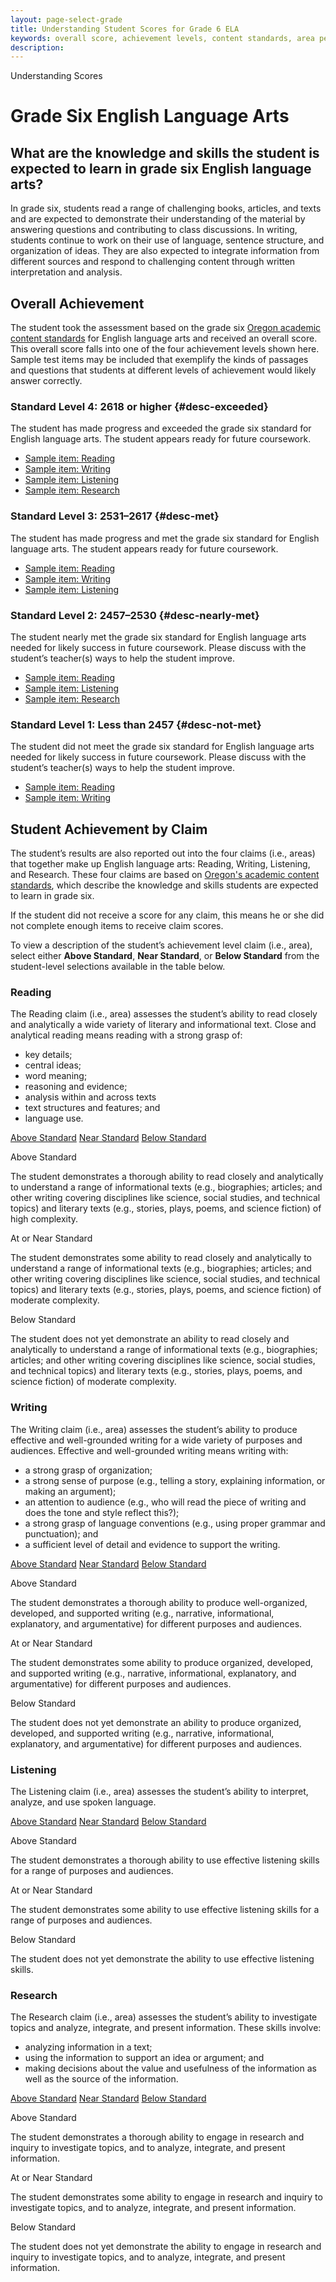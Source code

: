 ```yaml
---
layout: page-select-grade
title: Understanding Student Scores for Grade 6 ELA
keywords: overall score, achievement levels, content standards, area performance level
description:
---
```


<div class="herring" markdown="1">

Understanding Scores

# Grade Six English Language Arts

## What are the knowledge and skills the student is expected to learn in grade six English language arts?

In grade six, students read a range of challenging books, articles, and texts and are expected to demonstrate their understanding of the material by answering questions and contributing to class discussions. In writing, students continue to work on their use of language, sentence structure, and organization of ideas. They are also expected to integrate information from different sources and respond to challenging content through written interpretation and analysis.

## Overall Achievement

The student took the assessment based on the grade six [Oregon academic content standards](http://www.oregon.gov/ode/educator-resources/standards/Pages/default.aspx) for English language arts and received an overall score. This overall score falls into one of the four achievement levels shown here. Sample test items may be included that exemplify the kinds of passages and questions that students at different levels of achievement would likely answer correctly.

<div class="accordion" markdown="1">

### Standard Level 4: 2618 or higher {#desc-exceeded}

The student has made progress and exceeded the grade six standard for English language arts. The student appears ready for future coursework.

- [Sample item: Reading](http://sampleitems.smarterbalanced.org/Item/187-3013)
- [Sample item: Writing](http://sampleitems.smarterbalanced.org/Item/187-3000)
- [Sample item: Listening](http://sampleitems.smarterbalanced.org/Item/187-2946)
- [Sample item: Research](http://sampleitems.smarterbalanced.org/Item/187-2979)

</div>
<div class="accordion" markdown="1">

### Standard Level 3: 2531–2617 {#desc-met}

The student has made progress and met the grade six standard for English language arts. The student appears ready for future coursework.

- [Sample item: Reading](http://sampleitems.smarterbalanced.org/Item/187-3012)
- [Sample item: Writing](http://sampleitems.smarterbalanced.org/Item/187-2963)
- [Sample item: Listening](http://sampleitems.smarterbalanced.org/Item/187-2975)

</div>
<div class="accordion" markdown="1">

### Standard Level 2: 2457–2530 {#desc-nearly-met}

The student nearly met the grade six standard for English language arts needed for likely success in future coursework. Please discuss with the student’s teacher(s) ways to help the student improve.

- [Sample item: Reading](http://sampleitems.smarterbalanced.org/Item/187-3014)
- [Sample item: Listening](http://sampleitems.smarterbalanced.org/Item/187-2947)
- [Sample item: Research](http://sampleitems.smarterbalanced.org/Item/187-2992)

</div>
<div class="accordion" markdown="1">

### Standard Level 1: Less than 2457 {#desc-not-met}

The student did not meet the grade six standard for English language arts needed for likely success in future coursework. Please discuss with the student’s teacher(s) ways to help the student improve.

- [Sample item: Reading](http://sampleitems.smarterbalanced.org/Item/187-3022)
- [Sample item: Writing](http://sampleitems.smarterbalanced.org/Item/187-3041)

</div>


## Student Achievement by Claim

The student’s results are also reported out into the four claims (i.e., areas) that together make up English language arts: Reading, Writing, Listening, and Research. These four claims are based on [Oregon's academic content standards](http://www.oregon.gov/ode/educator-resources/standards/Pages/default.aspx), which describe the knowledge and skills students are expected to learn in grade six.

If the student did not receive a score for any claim, this means he or she did not complete enough items to receive claim scores.

To view a description of the student’s achievement level claim (i.e., area), select either **Above Standard**, **Near Standard**, or **Below Standard** from the student-level selections available in the table below.


<div class="by-claim reading">
	<div class="claim">
		<h3>Reading</h3>
		<p>The Reading claim (i.e., area) assesses the student’s ability to read closely and analytically a wide variety of literary and informational text. Close and analytical reading means reading with a strong grasp of:</p>
		<ul>
			<li>key details;</li>
			<li>central ideas;</li>
			<li>word meaning;</li>
			<li>reasoning and evidence;</li>
			<li>analysis within and across texts</li>
			<li>text structures and features; and</li>
			<li>language use.</li>
		</ul>
	</div>
	<div class="standards" aria-live="polite">
		<div class="triggers" aria-hidden="true">
			<a href="" id="trigger-reading-above">Above Standard</a>
			<a href="" id="trigger-reading-near">Near Standard</a>
			<a href="" id="trigger-reading-below">Below Standard</a>
		</div>
		<div id="reading-above" class="std">
			<p class="hide">Above Standard</p>
			<p>The student demonstrates a thorough ability to read closely and analytically to understand a range of informational texts (e.g., biographies; articles; and other writing covering disciplines like science, social studies, and technical topics) and literary texts (e.g., stories, plays, poems, and science fiction) of high complexity. </p>
		</div>
		<div id="reading-near" class="std">
			<p class="hide">At or Near Standard</p>
			<p>The student demonstrates some ability to read closely and analytically to understand a range of informational texts (e.g., biographies; articles; and other writing covering disciplines like science, social studies, and technical topics) and literary texts (e.g., stories, plays, poems, and science fiction) of moderate complexity. </p>
		</div>
		<div id="reading-below" class="std">
			<p class="hide">Below Standard</p>
			<p>The student does not yet demonstrate an ability to read closely and analytically to understand a range of informational texts (e.g., biographies; articles; and other writing covering disciplines like science, social studies, and technical topics) and literary texts (e.g., stories, plays, poems, and science fiction) of moderate complexity. </p>
		</div>
	</div>
	<div class="clear"></div>
</div>


<div class="by-claim writing">
	<div class="claim">
		<h3>Writing</h3>
		<p>The Writing claim (i.e., area) assesses the student’s ability to produce effective and well-grounded writing for a wide variety of purposes and audiences. Effective and well-grounded writing means writing with:</p>
		<ul>
			<li>a strong grasp of organization;</li>
			<li>a strong sense of purpose (e.g., telling a story, explaining information, or making an argument);</li>
			<li>an attention to audience (e.g., who will read the piece of writing and does the tone and style reflect this?);</li>
			<li>a strong grasp of language conventions (e.g., using proper grammar and punctuation); and</li>
			<li>a sufficient level of detail and evidence to support the writing.</li>
		</ul>
	</div>
	<div class="standards" aria-live="polite">
		<div class="triggers" aria-hidden="true">
			<a href="" id="trigger-writing-above">Above Standard</a>
			<a href="" id="trigger-writing-near">Near Standard</a>
			<a href="" id="trigger-writing-below">Below Standard</a>
		</div>
		<div id="writing-above" class="std">
			<p class="hide">Above Standard</p>
			<p>The student demonstrates a thorough ability to produce well-organized, developed, and supported writing (e.g., narrative, informational, explanatory, and argumentative) for different purposes and audiences.</p>
		</div>
		<div id="writing-near" class="std">
			<p class="hide">At or Near Standard</p>
			<p>The student demonstrates some ability to produce organized, developed, and supported writing (e.g., narrative, informational, explanatory, and argumentative) for different purposes and audiences.</p>
		</div>
		<div id="writing-below" class="std">
			<p class="hide">Below Standard</p>
			<p>The student does not yet demonstrate an ability to produce organized, developed, and supported writing (e.g., narrative, informational, explanatory, and argumentative) for different purposes and audiences.</p>
		</div>
	</div>
	<div class="clear"></div>
</div>


<div class="by-claim listening" aria-live="polite">
	<div class="claim">
		<h3>Listening</h3>
		<p>The Listening claim (i.e., area) assesses the student’s ability to interpret, analyze, and use spoken language.</p>
	</div>
	<div class="standards">
		<div class="triggers" aria-hidden="true">
			<a href="" id="trigger-listening-above">Above Standard</a>
			<a href="" id="trigger-listening-near">Near Standard</a>
			<a href="" id="trigger-listening-below">Below Standard</a>
		</div>
		<div id="listening-above" class="std">
			<p class="hide">Above Standard</p>
			<p>The student demonstrates a thorough ability to use effective listening skills for a range of purposes and audiences. </p>
		</div>
		<div id="listening-near" class="std">
			<p class="hide">At or Near Standard</p>
			<p>The student demonstrates some ability to use effective listening skills for a range of purposes and audiences.</p>
		</div>
		<div id="listening-below" class="std">
			<p class="hide">Below Standard</p>
			<p>The student does not yet demonstrate the ability to use effective listening skills.</p>
		</div>
	</div>
	<div class="clear"></div>
</div>

<div class="by-claim research">
	<div class="claim">
		<h3>Research</h3>
		<p>The Research claim (i.e., area) assesses the student’s ability to investigate topics and analyze, integrate, and present information. These skills involve:</p>
		<ul>
			<li>analyzing information in a text;</li>
			<li>using the information to support an idea or argument; and</li>
			<li>making decisions about the value and usefulness of the information as well as the source of the information.</li>
		</ul>
	</div>
	<div class="standards" aria-live="polite">
		<div class="triggers" aria-hidden="true">
			<a href="" id="trigger-research-above">Above Standard</a>
			<a href="" id="trigger-research-near">Near Standard</a>
			<a href="" id="trigger-research-below">Below Standard</a>
		</div>
		<div id="research-above" class="std">
			<p class="hide">Above Standard</p>
			<p>The student demonstrates a thorough ability to engage in research and inquiry to investigate topics, and to analyze, integrate, and present information.</p>
		</div>
		<div id="research-near" class="std">
			<p class="hide">At or Near Standard</p>
			<p>The student demonstrates some ability to engage in research and inquiry to investigate topics, and to analyze, integrate, and present information.</p>
		</div>
		<div id="research-below" class="std">
			<p class="hide">Below Standard</p>
			<p>The student does not yet demonstrate the ability to engage in research and inquiry to investigate topics, and to analyze, integrate, and present information.</p>
		</div>
	</div>
	<div class="clear"></div>
</div>

</div><!-- /.herring -->
